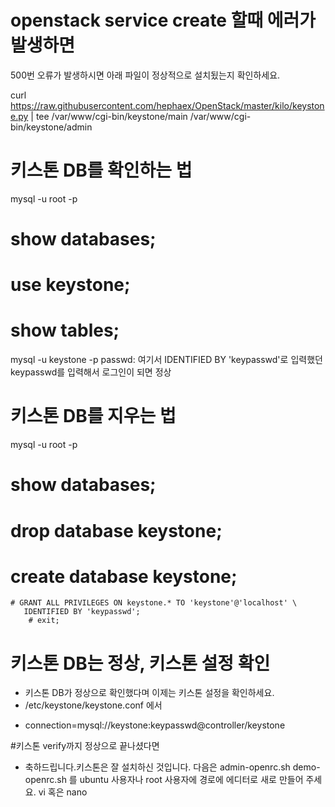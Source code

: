 # openstack service create 할때 에러가 발생하면
500번 오류가 발생하시면 아래 파일이 정상적으로 설치됬는지 확인하세요.

curl https://raw.githubusercontent.com/hephaex/OpenStack/master/kilo/keystone.py |
tee /var/www/cgi-bin/keystone/main /var/www/cgi-bin/keystone/admin

# 키스톤 DB를 확인하는 법

mysql -u root -p
 # show databases;
  # use keystone;
   # show tables;

mysql -u keystone -p
passwd: 여기서 IDENTIFIED BY 'keypasswd'로 입력했던 keypasswd를 입력해서
 로그인이 되면 정상

# 키스톤 DB를 지우는 법
mysql -u root -p
 # show databases;
  # drop database keystone;
   # create database keystone;
    # GRANT ALL PRIVILEGES ON keystone.* TO 'keystone'@'localhost' \
	   IDENTIFIED BY 'keypasswd';
	    # exit;

# 키스톤 DB는 정상, 키스톤 설정 확인
* 키스톤 DB가 정상으로 확인했다며 이제는 키스톤 설정을 확인하세요.
* /etc/keystone/keystone.conf 에서
 - connection=mysql://keystone:keypasswd@controller/keystone

#키스톤 verify까지 정상으로 끝나셨다면
* 축하드립니다.키스톤은 잘 설치하신 것입니다.
다음은 admin-openrc.sh  demo-openrc.sh 를 ubuntu 사용자나 root 사용자에 경로에
에디터로 새로 만들어 주세요. vi 혹은 nano
